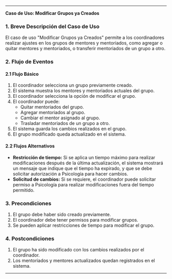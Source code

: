 
---

**Caso de Uso: Modificar Grupos ya Creados**

### 1. Breve Descripción del Caso de Uso  
El caso de uso "Modificar Grupos ya Creados" permite a los coordinadores realizar ajustes en los grupos de mentores y mentoriados, como agregar o quitar mentores y mentoriados, o transferir mentoriados de un grupo a otro.

### 2. Flujo de Eventos  

#### 2.1 Flujo Básico  
1. El coordinador selecciona un grupo previamente creado.
2. El sistema muestra los mentores y mentoriados actuales del grupo.
3. El coordinador selecciona la opción de modificar el grupo.
4. El coordinador puede:
   - Quitar mentoriados del grupo.
   - Agregar mentoriados al grupo.
   - Cambiar el mentor asignado al grupo.
   - Trasladar mentoriados de un grupo a otro.
5. El sistema guarda los cambios realizados en el grupo.
6. El grupo modificado queda actualizado en el sistema.

#### 2.2 Flujos Alternativos  
- **Restricción de tiempo:** Si se aplica un tiempo máximo para realizar modificaciones después de la última actualización, el sistema mostrará un mensaje que indique que el tiempo ha expirado, y que se debe solicitar autorización a Psicología para hacer cambios.
- **Solicitud de cambios:** Si se requiere, el coordinador puede solicitar permiso a Psicología para realizar modificaciones fuera del tiempo permitido.

### 3. Precondiciones  
1. El grupo debe haber sido creado previamente.
2. El coordinador debe tener permisos para modificar grupos.
3. Se pueden aplicar restricciones de tiempo para modificar el grupo.

### 4. Postcondiciones  
1. El grupo ha sido modificado con los cambios realizados por el coordinador.
2. Los mentoriados y mentores actualizados quedan registrados en el sistema.

---

